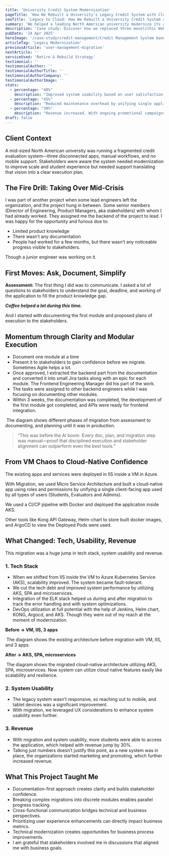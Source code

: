 ```yaml
---
title: 'University Credit System Modernization'
pageTitle: 'How We Rebuilt a University’s Legacy Credit System with Cloud-Native Architecture – and Boosted Revenue by 30%'
seoTitle: 'Legacy to Cloud: How We Rebuilt a University Credit System and Boosted Revenue by 30%'
summary: 'We helped a leading North American university modernize its outdated credit evaluation system by rebuilding it as a scalable, mobile-friendly, cloud-native platform using .NET Core, Angular, and Azure.'
description: 'Case study: Discover how we replaced three monolithic WebForms applications with a unified .NET Core and Angular platform hosted on Azure—boosting usability, scalability, and performance for a university’s mission-critical credit system.'
pubDate: '24 Apr 2025'
heroImage: '/case-study/credit-management/Credit Management System banner.png'
articleTag: 'Legacy Modernization'
previousArticle: 'user-management-migration'
nextArticle: ''
serviceUsed: 'Retire & Rebuild Strategy'
testimonial: ''
testimonialAuthor: ''
testimonialAuthorTitle: ''
testimonialAuthorCompany: ''
testimonialAuthorImage: ''
stats:
  - percentage: "40%"
    description: "Improved system usability based on user satisfaction score."
  - percentage: "45%"
    description: "Reduced maintenance overhead by unifying single application and microservice architecture"
  - percentage: "30%"
    description: "Revenue increased. With ongoing promotional campaigns, revenue increased further."
draft: false
---
```

[comment]:<> (Jitan’s leadership was instrumental in turning around our legacy system. His structured approach—starting with thorough documentation and ending with a fully modern cloud-native platform—helped us deliver better experiences for students, evaluators, and administrators.)

## Client Context
A mid-sized North American university was running a fragmented credit evaluation system—three disconnected apps, manual workflows, and no mobile support. Stakeholders were aware the system needed modernization to improve scale and student experience but needed support translating that vision into a clear execution plan.

## The Fire Drill: Taking Over Mid-Crisis
I was part of another project when some lead engineers left the organization, and the project hung in between. Some senior members (Director of Engineering, Product Managers, aka stakeholders) with whom I had already worked. They assigned me the backend of the project to lead. 
I was happy for the opportunity and furious due to:
- Limited product knowledge 
- There wasn’t any documentation
- People had worked for a few months, but there wasn’t any noticeable progress visible to stakeholders.

Though a junior engineer was working on it.

## First Moves: Ask, Document, Simplify
**Assessment:** The first thing I did was to communicate. I asked a lot of questions to stakeholders to understand the goal, deadline, and working of the application to fill the product knowledge gap.

_**Coffee helped a lot during this time.**_

And I started with documenting the first module and proposed plans of execution to the stakeholders.

## Momentum through Clarity and Modular Execution
- Document one module at a time
- Present it to stakeholders to gain confidence before we migrate. Sometimes Agile helps a lot.
- Once approved, I extracted the backend part from the documentation and converted it into small Jira tasks along with an epic for each module. The Frontend Engineering Manager did his part of the work.
- The tasks were assigned to other backend engineers while I was focusing on documenting other modules.
- Within 3 weeks, the documentation was completed, the development of the first module got completed, and APIs were ready for frontend integration.

<div class="text-center mb-5 mt-2">
<img src="/case-study/credit-management/Credit Management System-approach.png" class="p-5 pb-0 bg-white rounded-2xl border-2 border-gray-300" alt="" />
<span class="italic text-gray-500">The diagram shows different phases of migration from assessment to documenting, and planning until it was in production.</span>
</div>

<blockquote class="p-4 my-4 border-s-4 border-primary-300 bg-primary-50">
<p class="text-xl italic font-medium leading-relaxed text-gray-900">“This was before the AI boom. Every doc, plan, and migration step was manual—proof that disciplined execution and stakeholder alignment can outperform even the best tools.”</p>
</blockquote>

## From VM Chaos to Cloud-Native Confidence
The existing apps and services were deployed in IIS inside a VM in Azure. 

With Migration, we used Micro Service Architecture and built a cloud-native app using roles and permissions by unifying a single client-facing app used by all types of users (Students, Evaluators and Admins).

We used a CI/CP pipeline with Docker and deployed the application inside AKS.

Other tools like Kong API Gateway, Helm-chart to store built docker images, and ArgoCD to view the Deployed Pods were used.

## What Changed: Tech, Usability, Revenue

This migration was a huge jump in tech stack, system usability and revenue.
### 1. Tech Stack
- When we shifted from IIS inside the VM to Azure Kubernetes Service (AKS), scalability improved. The system became fault-tolerant.
- We cut the tech debt and improved system performance by utilizing AKS, SPA and microservices.
- Integration of the ELK stack helped us during and after migration to track the error handling and with system optimizations.
- DevOps utilization at full potential with the help of Jenkins, Helm chart, KONG, Argocd, and AKS. Though they were out of my reach at the moment of modernization.

**Before → VM, IIS, 3 apps**
<div class="text-center mb-5 mt-2">
<img src="/case-study/credit-management/Credit Management System architecture before.png" class="p-5 bg-white rounded-xl border-2 border-gray-300" alt="" />
<span class="italic text-gray-500">The diagram shows the existing architecture before migration with VM, IIS, and 3 apps.</span>
</div>

**After → AKS, SPA, microservices**
<div class="text-center mb-5 mt-2">
<img src="/case-study/credit-management/Credit Management System architecture after.png" class="p-5 bg-white rounded-2xl border-2 border-gray-300" alt="" />
<span class="italic text-gray-500">The diagram shows the migrated cloud-native architecture utilizing AKS, SPA, microservices. Now system can utilize cloud native features easily like scalability and resilience.</span>
</div>

### 2. System Usability
- The legacy system wasn’t responsive, so reaching out to mobile, and tablet devices was a significant improvement.
- With migration, we leveraged UX considerations to enhance system usability even further.

### 3. Revenue
- With migration and system usability, more students were able to access the application, which helped with revenue jump by 30%. 
- Talking just numbers doesn’t justify this point, as a new system was in place, the organizations started marketing and promoting, which further increased revenue.

## What This Project Taught Me
- Documentation-first approach creates clarity and builds stakeholder confidence.
- Breaking complex migrations into discrete modules enables parallel progress tracking.
- Cross-functional communication bridges technical and business perspectives.
- Prioritizing user experience enhancements can directly impact business metrics.
- Technical modernization creates opportunities for business process improvements.
- I am grateful that stakeholders involved me in discussions that aligned me with business goals.

